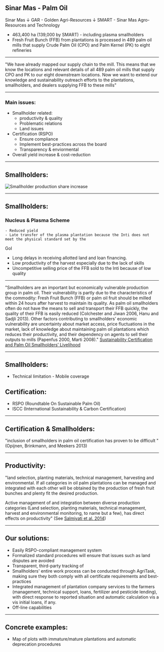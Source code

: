 ## Sinar Mas  - Palm Oil

Sinar Mas 
  ↓
GAR - Golden Agri-Resources
  ↓
SMART - Sinar Mas Agro-Resources and Technology

* 463,400 ha (139,000 by SMART) - including plasma smallholders 
* Fresh Fruit Bunch (FFB) from plantations is processed in 489 palm oil mills that supply Crude Palm Oil (CPO) and Palm Kernel (PK) to eight refineries

---

"We have already mapped our supply chain to the mill. This means that we know the locations and relevant details of all 489 palm oil mills that supply CPO and PK to our eight downstream locations. Now we want to extend our knowledge and sustainability outreach efforts to the plantations, smallholders, and dealers supplying FFB to these mills"

---

### Main issues:

  - Smallholder related:
    - productivity & quality
    - Problematic relations
    - Land issues
  - Certification (RSPO)
    - Ensure compliance
    - Implement best-practices across the board
    - Transparency & enviormental
  - Overall yield increase & cost-reduction

---

## Smallholders:
  
  ![Smallholder production share increase](https://i.imgur.com/xG1WM4d.png)

---

## Smallholders:

  ### Nucleus & Plasma Scheme
    - Reduced yield
    - Late transfer of the plasma plantation because the Inti does not meet the physical standard set by the   
   GoI
   - Long delays in receiving allotted land and loan financing.
   - Low productivity of the harvest especially due to the lack of skills
   - Uncompetitive selling price of the FFB sold to the Inti because of low quality

---

"Smallholders are an important but economically vulnerable production group in palm oil. Their vulnerability is partly due to the characteristics of the commodity: Fresh Fruit Bunch (FFB) or palm oil fruit should be milled within 24 hours after harvest to maintain its quality. As palm oil smallholders often do not have the means to sell and transport their FFB quickly, the quality of their FFB is easily reduced (Colchester and Jiwan 2006, Hanu and Sadjli 2013). Other factors contributing to smallholders’ economic vulnerability are uncertainty about market access, price fluctuations in the market, lack of knowledge about maintaining palm oil plantations which reduces their productivity, and their dependency on agents to sell their outputs to mills (Papenfus 2000, Marti 2008)."
[Sustainability Certification and Palm Oil Smallholders’ Livelihood](https://s3.amazonaws.com/academia.edu.documents/39604347/Sustainability_Certification_and_Palm_Oi20151102-23171-16qcloi.pdf?AWSAccessKeyId=AKIAIWOWYYGZ2Y53UL3A&Expires=1540814196&Signature=1Th6%2B9RlYKd3JkDx%2Byf1N9MW%2B%2BY%3D&response-content-disposition=inline%3B%20filename%3DSustainability_Certification_and_Palm_Oi.pdf)

---

## Smallholders:

  - Technical limitation - Mobile coverage


## Certification:

  - RSPO (Roundtable On Sustainable Palm Oil)
  - ISCC (International Sustainability & Carbon Certification)

---

## Certification & Smallholders:


"inclusion of smallholders in palm oil certification has proven to be difficult " (Opijnen, Brinkmann, and Meekers 2013)

---

## Productivity:

"land selection, planting materials, technical management, harvesting and environmental. If all categories in oil palm plantations can be managed and integrated with each other will be obtained by the production of fresh fruit bunches and plenty fit the desired production. 

Active management of and integration between diverse production categories (Land selection, planting materials, technical management, harvest and environmental monitoring, to name but a few), has direct effects on productivity" (See [Salmiyati et al. 2014](https://www.sciencedirect.com/science/article/pii/S2212670814001213))

---

## Our solutions:
  
  - Easily RSPO-compliant management system 
  - Formalized standard procedures will ensure that issues such as land disputes are avoided
  - Transparent, third-party tracking of 
  - Smallholders' entire work process can be conducted through AgriTask, making sure they both comply with all certificate requirements and best-practices
  - Integrated management of plantation company services to the farmers (management, technical support, loans, fertilizer and pesticide lending), with direct response to reported situation and automatic calculation vis a vis initial loans, if any.
  - Off-line capabilities 

---

## Concrete examples:
  
  -  Map of plots with immature/mature plantations and automatic deprecation procedures